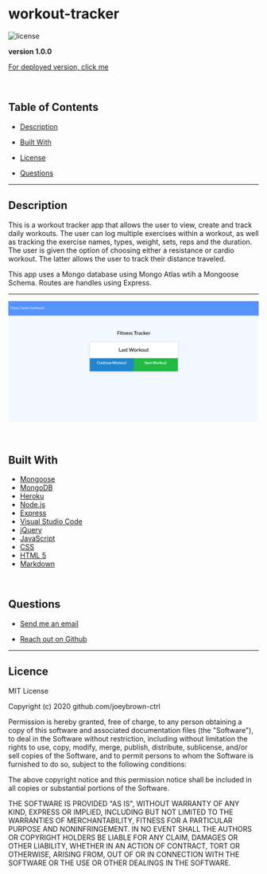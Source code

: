 # workout-tracker

![license](https://img.shields.io/badge/License-MIT-blue.svg)

**version 1.0.0**

[For deployed version, click me]()

<br>

  ## Table of Contents

  
* [Description](#description)
  
* [Built With](#builtwith) 
  
* [License](#license)
  
* [Questions](#questions)

  
<hr>

  ## Description 

This is a workout tracker app that allows the user to view, create and track daily workouts. The user can log multiple exercises within a workout, as well as tracking the exercise names, types, weight, sets, reps and the duration. The user is given the option of choosing either a resistance or cardio workout. The latter allows the user to track their distance traveled.

This app uses a Mongo database using Mongo Atlas wtih a Mongoose Schema. Routes are handles using Express.

  <hr>

![image of workout tracker](https://raw.githubusercontent.com/joeybrown-ctrl/workout-tracker/main/public/Assets/workoutLanding.png)

<br>

  ## Built With

* [Mongoose](https://mongoosejs.com/)
* [MongoDB](https://www.mongodb.com/)
* [Heroku](https://www.heroku.com/)
* [Node.js](https://nodejs.org/en/about/)
* [Express](https://expressjs.com/)
* [Visual Studio Code](https://code.visualstudio.com/)
* [jQuery](https://jquery.com/)
* [JavaScript](https://developer.mozilla.org/en-US/docs/Web/JavaScript)
* [CSS](https://developer.mozilla.org/en-US/docs/Web/CSS)
* [HTML 5](https://developer.mozilla.org/en-US/docs/Web/Guide/HTML/HTML5)
* [Markdown](https://guides.github.com/features/mastering-markdown/)

<br>

  ## Questions 
  
* [Send me an email](mailto:gjoey.brown@gmail.com)
  
* [Reach out on Github](https://github.com/joeybrown-ctrl)

<hr>

  ## Licence 
MIT License

Copyright (c) 2020 github.com/joeybrown-ctrl

Permission is hereby granted, free of charge, to any person obtaining a copy
of this software and associated documentation files (the "Software"), to deal
in the Software without restriction, including without limitation the rights
to use, copy, modify, merge, publish, distribute, sublicense, and/or sell
copies of the Software, and to permit persons to whom the Software is
furnished to do so, subject to the following conditions:

The above copyright notice and this permission notice shall be included in all
copies or substantial portions of the Software.

THE SOFTWARE IS PROVIDED "AS IS", WITHOUT WARRANTY OF ANY KIND, EXPRESS OR
IMPLIED, INCLUDING BUT NOT LIMITED TO THE WARRANTIES OF MERCHANTABILITY,
FITNESS FOR A PARTICULAR PURPOSE AND NONINFRINGEMENT. IN NO EVENT SHALL THE
AUTHORS OR COPYRIGHT HOLDERS BE LIABLE FOR ANY CLAIM, DAMAGES OR OTHER
LIABILITY, WHETHER IN AN ACTION OF CONTRACT, TORT OR OTHERWISE, ARISING FROM,
OUT OF OR IN CONNECTION WITH THE SOFTWARE OR THE USE OR OTHER DEALINGS IN THE
SOFTWARE.